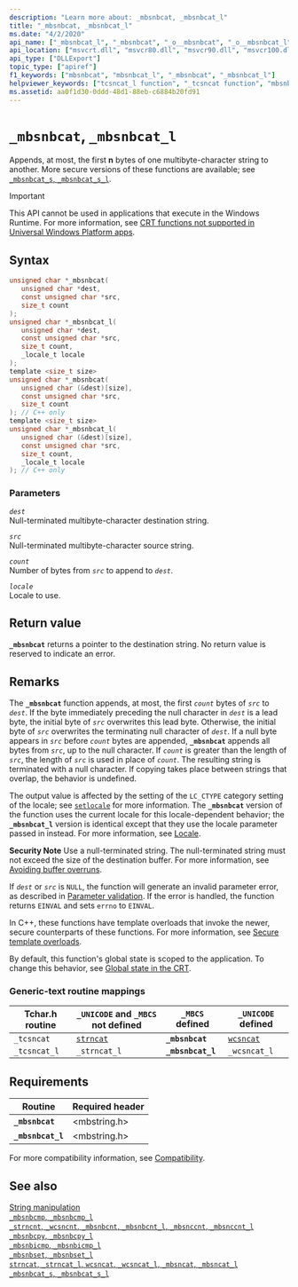 ```yaml
---
description: "Learn more about: _mbsnbcat, _mbsnbcat_l"
title: "_mbsnbcat, _mbsnbcat_l"
ms.date: "4/2/2020"
api_name: ["_mbsnbcat_l", "_mbsnbcat", "_o__mbsnbcat", "_o__mbsnbcat_l"]
api_location: ["msvcrt.dll", "msvcr80.dll", "msvcr90.dll", "msvcr100.dll", "msvcr100_clr0400.dll", "msvcr110.dll", "msvcr110_clr0400.dll", "msvcr120.dll", "msvcr120_clr0400.dll", "ucrtbase.dll", "api-ms-win-crt-multibyte-l1-1-0.dll", "api-ms-win-crt-private-l1-1-0.dll"]
api_type: ["DLLExport"]
topic_type: ["apiref"]
f1_keywords: ["mbsnbcat", "mbsnbcat_l", "_mbsnbcat", "_mbsnbcat_l"]
helpviewer_keywords: ["tcsncat_l function", "_tcsncat function", "mbsnbcat_l function", "mbsnbcat function", "_mbsnbcat_l function", "_tcsncat_l function", "_mbsnbcat function", "tcsncat function"]
ms.assetid: aa0f1d30-0ddd-48d1-88eb-c6884b20fd91
---
```

# `_mbsnbcat`, `_mbsnbcat_l`

Appends, at most, the first **n** bytes of one multibyte-character string to another. More secure versions of these functions are available; see [`_mbsnbcat_s`, `_mbsnbcat_s_l`](mbsnbcat-s-mbsnbcat-s-l.md).

> [!IMPORTANT]
> This API cannot be used in applications that execute in the Windows Runtime. For more information, see [CRT functions not supported in Universal Windows Platform apps](../../cppcx/crt-functions-not-supported-in-universal-windows-platform-apps.md).

## Syntax

```C
unsigned char *_mbsnbcat(
   unsigned char *dest,
   const unsigned char *src,
   size_t count
);
unsigned char *_mbsnbcat_l(
   unsigned char *dest,
   const unsigned char *src,
   size_t count,
   _locale_t locale
);
template <size_t size>
unsigned char *_mbsnbcat(
   unsigned char (&dest)[size],
   const unsigned char *src,
   size_t count
); // C++ only
template <size_t size>
unsigned char *_mbsnbcat_l(
   unsigned char (&dest)[size],
   const unsigned char *src,
   size_t count,
   _locale_t locale
); // C++ only
```

### Parameters

*`dest`*\
Null-terminated multibyte-character destination string.

*`src`*\
Null-terminated multibyte-character source string.

*`count`*\
Number of bytes from *`src`* to append to *`dest`*.

*`locale`*\
Locale to use.

## Return value

**`_mbsnbcat`** returns a pointer to the destination string. No return value is reserved to indicate an error.

## Remarks

The **`_mbsnbcat`** function appends, at most, the first *`count`* bytes of *`src`* to *`dest`*. If the byte immediately preceding the null character in *`dest`* is a lead byte, the initial byte of *`src`* overwrites this lead byte. Otherwise, the initial byte of *`src`* overwrites the terminating null character of *`dest`*. If a null byte appears in *`src`* before *`count`* bytes are appended, **`_mbsnbcat`** appends all bytes from *`src`*, up to the null character. If *`count`* is greater than the length of *`src`*, the length of *`src`* is used in place of *`count`*. The resulting string is terminated with a null character. If copying takes place between strings that overlap, the behavior is undefined.

The output value is affected by the setting of the `LC_CTYPE` category setting of the locale; see [`setlocale`](setlocale-wsetlocale.md) for more information. The **`_mbsnbcat`** version of the function uses the current locale for this locale-dependent behavior; the **`_mbsnbcat_l`** version is identical except that they use the locale parameter passed in instead. For more information, see [Locale](../locale.md).

**Security Note** Use a null-terminated string. The null-terminated string must not exceed the size of the destination buffer. For more information, see [Avoiding buffer overruns](/windows/win32/SecBP/avoiding-buffer-overruns).

If *`dest`* or *`src`* is `NULL`, the function will generate an invalid parameter error, as described in [Parameter validation](../parameter-validation.md). If the error is handled, the function returns `EINVAL` and sets `errno` to `EINVAL`.

In C++, these functions have template overloads that invoke the newer, secure counterparts of these functions. For more information, see [Secure template overloads](../secure-template-overloads.md).

By default, this function's global state is scoped to the application. To change this behavior, see [Global state in the CRT](../global-state.md).

### Generic-text routine mappings

|Tchar.h routine|`_UNICODE` and `_MBCS` not defined|`_MBCS` defined|`_UNICODE` defined|
|---------------------|--------------------------------------|--------------------|-----------------------|
|`_tcsncat`|[`strncat`](strncat-strncat-l-wcsncat-wcsncat-l-mbsncat-mbsncat-l.md)|**`_mbsnbcat`**|[`wcsncat`](strncat-strncat-l-wcsncat-wcsncat-l-mbsncat-mbsncat-l.md)|
|`_tcsncat_l`|`_strncat_l`|**`_mbsnbcat_l`**|`_wcsncat_l`|

## Requirements

|Routine|Required header|
|-------------|---------------------|
|**`_mbsnbcat`**|\<mbstring.h>|
|**`_mbsnbcat_l`**|\<mbstring.h>|

For more compatibility information, see [Compatibility](../compatibility.md).

## See also

[String manipulation](../string-manipulation-crt.md)\
[`_mbsnbcmp`, `_mbsnbcmp_l`](mbsnbcmp-mbsnbcmp-l.md)\
[`_strncnt`, `_wcsncnt`, `_mbsnbcnt`, `_mbsnbcnt_l`, `_mbsnccnt`, `_mbsnccnt_l`](strncnt-wcsncnt-mbsnbcnt-mbsnbcnt-l-mbsnccnt-mbsnccnt-l.md)\
[`_mbsnbcpy`, `_mbsnbcpy_l`](mbsnbcpy-mbsnbcpy-l.md)\
[`_mbsnbicmp`, `_mbsnbicmp_l`](mbsnbicmp-mbsnbicmp-l.md)\
[`_mbsnbset`, `_mbsnbset_l`](mbsnbset-mbsnbset-l.md)\
[`strncat`, `_strncat_l`, `wcsncat`, `_wcsncat_l`, `_mbsncat`, `_mbsncat_l`](strncat-strncat-l-wcsncat-wcsncat-l-mbsncat-mbsncat-l.md)\
[`_mbsnbcat_s`, `_mbsnbcat_s_l`](mbsnbcat-s-mbsnbcat-s-l.md)

